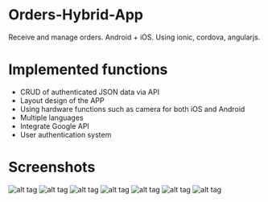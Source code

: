 # Orders-Hybrid-App
Receive and manage orders. Android + iOS. Using ionic, cordova, angularjs.

# Implemented functions
- CRUD of authenticated JSON data via API
- Layout design of the APP
- Using hardware functions such as camera for both iOS and Android
- Multiple languages
- Integrate Google API
- User authentication system

# Screenshots
![alt tag](https://raw.githubusercontent.com/alexcywu/Orders-Hybrid-App/master/assets/IMG_7743.jpg)
![alt tag](https://raw.githubusercontent.com/alexcywu/Orders-Hybrid-App/master/assets/IMG_7744.jpg)
![alt tag](https://raw.githubusercontent.com/alexcywu/Orders-Hybrid-App/master/assets/IMG_7745.jpg)
![alt tag](https://raw.githubusercontent.com/alexcywu/Orders-Hybrid-App/master/assets/IMG_7746.jpg)
![alt tag](https://raw.githubusercontent.com/alexcywu/Orders-Hybrid-App/master/assets/IMG_7747.jpg)
![alt tag](https://raw.githubusercontent.com/alexcywu/Orders-Hybrid-App/master/assets/IMG_7748.jpg)
![alt tag](https://raw.githubusercontent.com/alexcywu/Orders-Hybrid-App/master/assets/IMG_7750.jpg)
